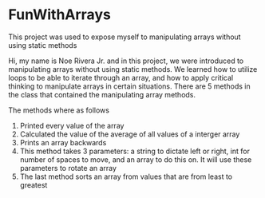 # FunWithArrays
This project was used to expose myself to manipulating arrays without using static methods

Hi, my name is Noe Rivera Jr. and in this project, we were introduced to manipulating arrays without using static methods. We learned how to utilize loops to be able to iterate through an array, and how to apply critical thinking to manipulate arrays in certain situations.
There are 5 methods in the class that contained the manipulating array methods. 

The methods where as follows
1. Printed every value of the array
2. Calculated the value of the average of all values of a interger array
3. Prints an array backwards
4. This method takes 3 parameters: a string to dictate left or right, int for number of spaces to move, and an array to do this on. It will use these parameters to rotate an array
5. The last method sorts an array from values that are from least to greatest
